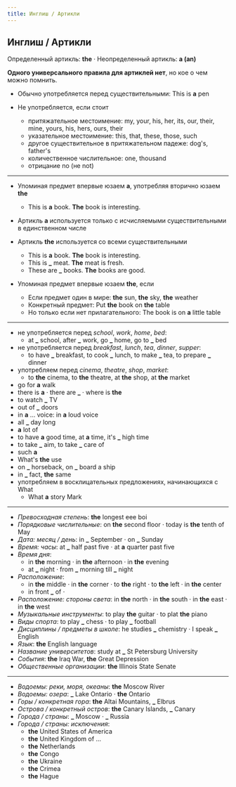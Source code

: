 ```yaml
---
title: Инглиш / Артикли
---
```


## Инглиш / Артикли

Определенный артикль: **the** · Неопределенный артикль: **a (an)**

**Одного универсального правила для артиклей нет**, но кое о чем можно помнить.

- Обычно употребляется перед существительными: This is **a** pen

- Не употребляется, если стоит
  - притяжательное местоимение: my, your, his, her, its, our, their, mine, yours, his, hers, ours, their
  - указательное местоимение: this, that, these, those, such
  - другое существительное в притяжательном падеже: dog's, father's
  - количественное числительное: one, thousand
  - отрицание no (не not)

--- 

- Упоминая предмет впервые юзаем **a**, употребляя вторично юзаем **the**
  - This is **a** book. **The** book is interesting.

- Артикль **a** используется только с исчисляемыми существительными в единственном числе
- Артикль **the** используется со всеми существительными
  - This is **a** book. **The** book is interesting.
  - This is **_** meat. **The** meat is fresh.
  - These are **_** books. **The** books are good.

- Упоминая предмет впервые юзаем **the**, если
  - Если предмет один в мире: **the** sun, **the** sky, **the** weather
  - Конкретный предмет: Put **the** book on **the** table
  - Но только если нет прилагательного: The book is on **a** little table

---

- не употребляется перед *school*, *work*, *home*, *bed*:
  - at **_** school, after **_** work, go **_** home, go to **_** bed
- не употребляется перед *breakfast*, *lunch*, *tea*, *dinner*, *supper*:
  - to have **_** breakfast, to cook **_** lunch, to make **_** tea, to prepare **_** dinner
- употребляем перед *cinema*, *theatre*, *shop*, *market*:
  - to **the** cinema, to **the** theatre, at **the** shop, at **the** market
- go for **a** walk
- there is **a** · there are **_** · where is **the**
- to watch **_** TV
- out of **_** doors
- in **a** ... voice: in **a** loud voice
- all **_** day long
- **a** lot of 
- to have **a** good time, at **a** time, it's **_** high time
- to take **_** aim, to take **_** care of
- such **a**
- What's **the** use
- on **_** horseback, on **_** board a ship
- in **_** fact, **the** same
- употребляем в восклицательных предложениях, начинающихся с What
  - What **a** story Mark 

---

- *Превосходная степень*: **the** longest eee boi
- *Порядковые числительные*: on **the** second floor · today is **the** tenth of May
- *Дата: месяц / день*: in **_** September · on **_** Sunday
- *Время: часы*: at **_** half past five · at **a** quarter past five
- *Время дня*: 
  - in **the** morning · in **the** afternoon · in **the** evening
  - at **_** night · from **_** morning till **_** night 
- *Расположение*: 
  - in **the** middle · in **the** corner · to **the** right · to **the** left · in **the** center
  - in front **_** of · 
- *Расположение: стороны света*: in **the** north · in **the** south · in **the** east · in **the** west
- *Музыкальные инструменты*: to play **the** guitar · to plat **the** piano
- *Виды спорта*: to play **_** chess · to play **_** football
- *Дисциплины / предметы в школе*: he studies **_** chemistry · I speak **_** English
- *Язык*: **the** English language
- *Название университетов*: study at **_** St Petersburg University
- *События*: **the** Iraq War, **the** Great Depression
- *Общественные организации*: **the** Illinois State Senate

---

- *Водоемы: реки, моря, океаны*: **the** Moscow River
- *Водоемы: озера*: **_** Lake Ontario · **the** Ontario
- *Горы / конкретная гора*: **the** Altai Mountains, **_** Elbrus
- *Острова / конкретный остров*: **the** Canary Islands, **_** Canary
- *Города / страны*: **_** Moscow · **_** Russia
- *Города / страны: исключения*:
  - **the** United States of America
  - **the** United Kingdom of ...
  - **the** Netherlands
  - **the** Congo
  - **the** Ukraine
  - **the** Crimea
  - **the** Hague
